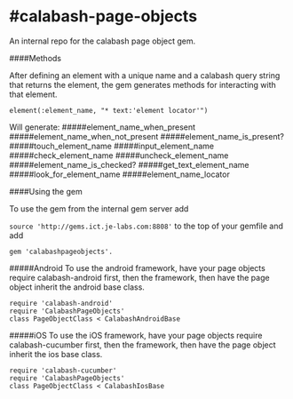 #calabash-page-objects
=====================

An internal repo for the calabash page object gem.


####Methods

After defining an element with a unique name and a calabash query string that returns the element, the gem generates methods for interacting with that element.

`element(:element_name, "* text:'element locator'")`

Will generate:
#####element_name_when_present
#####element_name_when_not_present
#####element_name_is_present?
#####touch_element_name
#####input_element_name
#####check_element_name
#####uncheck_element_name
#####element_name_is_checked?
#####get_text_element_name
#####look_for_element_name
#####element_name_locator

####Using the gem

To use the gem from the internal gem server add

`source 'http://gems.ict.je-labs.com:8808'`
to the top of your gemfile and add

`gem 'calabashpageobjects'.`

#####Android
To use the android framework, have your page objects require calabash-android first, then the framework, then have the page object inherit the android base class.
```
require 'calabash-android'
require 'CalabashPageObjects'
class PageObjectClass < CalabashAndroidBase
```
#####iOS
To use the iOS framework, have your page objects require calabash-cucumber first, then the framework, then have the page object inherit the ios base class.
```
require 'calabash-cucumber'
require 'CalabashPageObjects'
class PageObjectClass < CalabashIosBase
```
